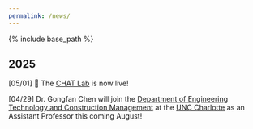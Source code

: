```yaml
---
permalink: /news/
---
```


{% include base_path %}

## 2025
[05/01] 🎉 The [CHAT Lab](https://hgv523.github.io/UNCC/) is now live!

[04/29] Dr. Gongfan Chen will join the [Department of Engineering Technology and Construction Management](https://et.charlotte.edu/) at the [UNC Charlotte](https://www.charlotte.edu/) as an Assistant Professor this coming August!
